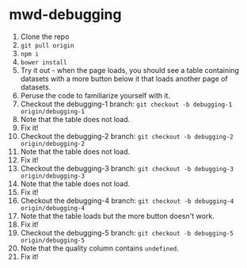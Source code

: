 # mwd-debugging

1. Clone the repo
1. `git pull origin`
1. `npm i`
1. `bower install`
1. Try it out - when the page loads, you should see a table containing datasets with a more button below it that loads another page of datasets.
1. Peruse the code to familiarize yourself with it.
1. Checkout the debugging-1 branch: `git checkout -b debugging-1 origin/debugging-1`
1. Note that the table does not load.
1. Fix it!
1. Checkout the debugging-2 branch: `git checkout -b debugging-2 origin/debugging-2`
1. Note that the table does not load.
1. Fix it!
1. Checkout the debugging-3 branch: `git checkout -b debugging-3 origin/debugging-3`
1. Note that the table does not load.
1. Fix it!
1. Checkout the debugging-4 branch: `git checkout -b debugging-4 origin/debugging-4`
1. Note that the table loads but the more button doesn't work.
1. Fix it!
1. Checkout the debugging-5 branch: `git checkout -b debugging-5 origin/debugging-5`
1. Note that the quality column contains `undefined`.
1. Fix it!
